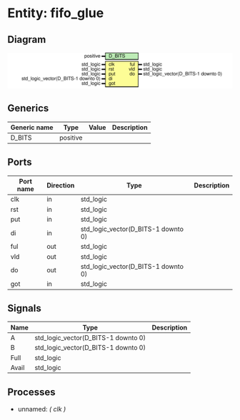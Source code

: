 # Entity: fifo_glue
## Diagram
![Diagram](fifo_glue.svg "Diagram")
## Generics
| Generic name | Type     | Value | Description |
| ------------ | -------- | ----- | ----------- |
| D_BITS       | positive |       |             |
## Ports
| Port name | Direction | Type                                | Description |
| --------- | --------- | ----------------------------------- | ----------- |
| clk       | in        | std_logic                           |             |
| rst       | in        | std_logic                           |             |
| put       | in        | std_logic                           |             |
| di        | in        | std_logic_vector(D_BITS-1 downto 0) |             |
| ful       | out       | std_logic                           |             |
| vld       | out       | std_logic                           |             |
| do        | out       | std_logic_vector(D_BITS-1 downto 0) |             |
| got       | in        | std_logic                           |             |
## Signals
| Name   | Type                                | Description |
| ------ | ----------------------------------- | ----------- |
| A      | std_logic_vector(D_BITS-1 downto 0) |             |
|  B     | std_logic_vector(D_BITS-1 downto 0) |             |
| Full   | std_logic                           |             |
|  Avail | std_logic                           |             |
## Processes
- unnamed: _( clk )_

